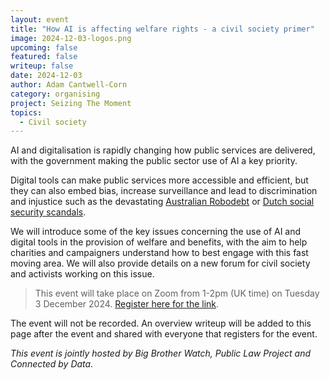 ```yaml
---
layout: event
title: "How AI is affecting welfare rights - a civil society primer"
image: 2024-12-03-logos.png
upcoming: false
featured: false
writeup: false
date: 2024-12-03
author: Adam Cantwell-Corn
category: organising
project: Seizing The Moment
topics:
  - Civil society
---
```


AI and digitalisation is rapidly changing how public services are delivered, with the government making the public sector use of AI a key priority. 

<!--more-->

Digital tools can make public services more accessible and efficient, but they can also embed bias, increase surveillance and lead to discrimination and injustice such as the devastating [Australian Robodebt](https://en.wikipedia.org/wiki/Robodebt_scheme) or [Dutch social security scandals](https://en.wikipedia.org/wiki/Dutch_childcare_benefits_scandal).

We will introduce some of the key issues concerning the use of AI and digital tools in the provision of welfare and benefits, with the aim to help charities and campaigners understand how to best engage with this fast moving area. We will also provide details on a new forum for civil society and activists working on this issue.

> This event will take place on Zoom from 1-2pm (UK time) on Tuesday 3 December 2024. [Register here for the link](https://us06web.zoom.us/meeting/register/tZArdOqgqDMqH9NzhE0NIw7qAKSw42GWPC3h).

The event will not be recorded. An overview writeup will be added to this page after the event and shared with everyone that registers for the event.

_This event is jointly hosted by Big Brother Watch, Public Law Project and Connected by Data._